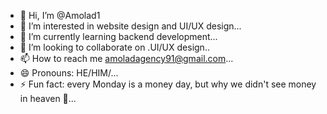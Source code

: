 - 👋 Hi, I’m @Amolad1
- 👀 I’m interested in website design and UI/UX design...
- 🌱 I’m currently learning backend development...
- 💞️ I’m looking to collaborate on .UI/UX design..
- 📫 How to reach me amoladagency91@gmail.com...
- 😄 Pronouns: HE/HIM/...
- ⚡ Fun fact: every Monday is a money day, but why we didn't see money in heaven 🤩...

<!---
Amolad1/Amolad1 is a ✨ special ✨ repository because its `README.md` (this file) appears on your GitHub profile.
You can click the Preview link to take a look at your changes.
--->
